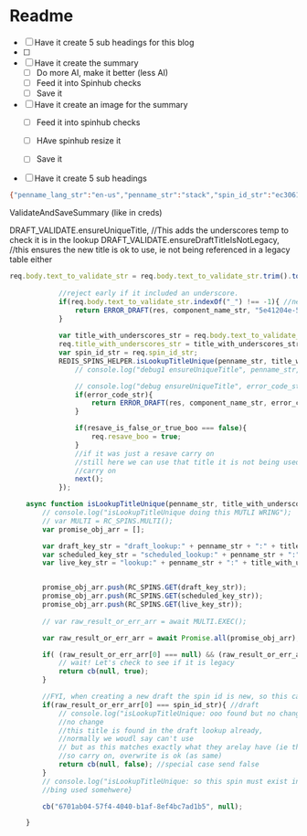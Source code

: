 # Readme

- [ ] Have it create 5 sub headings for this blog
- [ ] 
- [ ] Have it create the summary
  - [ ] Do more AI, make it better (less AI)
  - [ ] Feed it into Spinhub checks
  - [ ] Save it
- [ ] Have it create an image for the summary
  - [ ] Feed it into spinhub checks
  - [ ] HAve spinhub resize it
  - [ ] Save it



- [ ] Have it create 5 sub headings

```bash
{"penname_lang_str":"en-us","penname_str":"stack","spin_id_str":"ec3061b0-aeda-49c4-a1b1-f507ccc2b973","title_str":"why playing dungeons and dragons is realy good for your mental health"}
```



ValidateAndSaveSummary (like in creds)

   DRAFT_VALIDATE.ensureUniqueTitle, //This adds the underscores temp to check it is in the lookup
            DRAFT_VALIDATE.ensureDraftTitleIsNotLegacy, //this ensures the new title is ok to use, ie not being referenced in a legacy table either
            

```js
req.body.text_to_validate_str = req.body.text_to_validate_str.trim().toLowerCase();
			
			//reject early if it included an underscore.
			if(req.body.text_to_validate_str.indexOf("_") !== -1){ //new
				return ERROR_DRAFT(res, component_name_str, "5e41204e-5fa2-4832-99c2-0cd769377605", next);
			}
			
			var title_with_underscores_str = req.body.text_to_validate_str.replace(/ +/g, "_"); //temp replace for this function as its for redis which user underscores due to lookup tables
			req.title_with_underscores_str = title_with_underscores_str; //used in a later MW during validation
			var spin_id_str = req.spin_id_str;
			REDIS_SPINS_HELPER.isLookupTitleUnique(penname_str, title_with_underscores_str, spin_id_str, function(error_code_str, resave_is_false_or_true_boo){
				// console.log("debug1 ensureUniqueTitle", penname_str, title_with_underscores_str, spin_id_str, error_code_str, resave_is_false_or_true_boo);

				// console.log("debug ensureUniqueTitle", error_code_str, always_true_boo, req.body.text_to_validate_str, penname_str, title_with_underscores_str);
				if(error_code_str){
					return ERROR_DRAFT(res, component_name_str, error_code_str, next);
				}

				if(resave_is_false_or_true_boo === false){
					req.resave_boo = true;
				}
				//if it was just a resave carry on
				//still here we can use that title it is not being used right no
				//carry on
				next();
			});
```

```js
	async function isLookupTitleUnique(penname_str, title_with_underscores_str, spin_id_str, cb){
		// console.log("isLookupTitleUnique doing this MUTLI WRING");
		// var MULTI = RC_SPINS.MULTI();
		var promise_obj_arr = [];

		var draft_key_str = "draft_lookup:" + penname_str + ":" + title_with_underscores_str; //penname Live
		var scheduled_key_str = "scheduled_lookup:" + penname_str + ":" + title_with_underscores_str;
		var live_key_str = "lookup:" + penname_str + ":" + title_with_underscores_str;


		promise_obj_arr.push(RC_SPINS.GET(draft_key_str));
		promise_obj_arr.push(RC_SPINS.GET(scheduled_key_str));
		promise_obj_arr.push(RC_SPINS.GET(live_key_str));
		
		// var raw_result_or_err_arr = await MULTI.EXEC();

		var raw_result_or_err_arr = await Promise.all(promise_obj_arr);

		if( (raw_result_or_err_arr[0] === null) && (raw_result_or_err_arr[1] === null) && (raw_result_or_err_arr[2] === null) ){
			// wait! Let's check to see if it is legacy
			return cb(null, true);
		}

		//FYI, when creating a new draft the spin id is new, so this can never happen
		if(raw_result_or_err_arr[0] === spin_id_str){ //draft
			// console.log("isLookupTitleUnique: ooo found but no change to title made", raw_result_or_err_arr[0], spin_id_str);
			//no change
			//this title is found in the draft lookup already, 
			//normally we woudl say can't use
			// but as this matches exactly what they arelay have (ie they are resaving)
			//so carry on, overwrite is ok (as same)
			return cb(null, false); //special case send false
		}
		// console.log("isLookupTitleUnique: so this spin must exist in dr sch or pl", raw_result_or_err_arr);
		//bing used somehwere}

		cb("6701ab04-57f4-4040-b1af-8ef4bc7ad1b5", null);

	}

```


